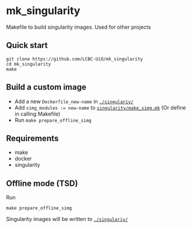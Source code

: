 # mk_singularity

Makefile to build singularity images. Used for other projects

## Quick start

```
git clone https://github.com/LCBC-UiO/mk_singularity
cd mk_singularity
make
```

## Build a custom image

  * Add a new `Dockerfile_new-name` in [`./singulariy/`](./singularity)
  * Add `simg_modules := new-name` to [`singularity/make_simg.mk`](./singularity/make_simg.mk)
    (Or define in calling Makefile)
  * Run `make prepare_offline_simg`

## Requirements

  * make
  * docker
  * singularity

## Offline mode (TSD)

Run
```
make prepare_offline_simg
```
Singularity images will be written to [`./singulariy/`](./singularity)

## 

